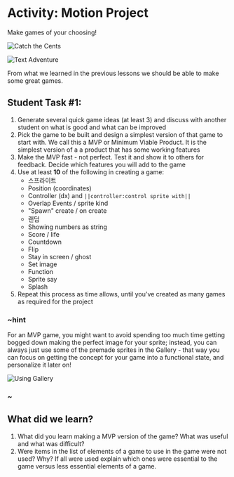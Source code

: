 # Activity: Motion Project

Make games of your choosing!

![Catch the Cents](/static/courses/csintro1/motion-and-events/catch-the-cents.gif)

![Text Adventure](/static/courses/csintro1/motion-and-events/text-adventure.gif)

From what we learned in the previous lessons we should be able to make some great games.

## Student Task #1:

1. Generate several quick game ideas (at least 3) and discuss with another student on what is good and what can be improved
2. Pick the game to be built and design a simplest version of that game to start with. We call this a MVP or Minimum Viable Product. It is the simplest version of a a product that has some working features
3. Make the MVP fast - not perfect. Test it and show it to others for feedback. Decide which features you will add to the game
4. Use at least **10** of the following in creating a game: 
    - 스프라이트
    - Position (coordinates)
    - Controller (dx) and `||controller:control sprite with||`
    - Overlap Events / sprite kind
    - "Spawn" create / on create
    - 랜덤
    - Showing numbers as string
    - Score / life
    - Countdown
    - Flip
    - Stay in screen / ghost
    - Set image
    - Function
    - Sprite say
    - Splash
5. Repeat this process as time allows, until you've created as many games as required for the project

### ~hint

For an MVP game, you might want to avoid spending too much time getting bogged down making the perfect image for your sprite; instead, you can always just use some of the premade sprites in the Gallery - that way you can focus on getting the concept for your game into a functional state, and personalize it later on!

![Using Gallery](/static/courses/csintro1/motion-and-events/image-gallery.gif)

### ~

## What did we learn?

1. What did you learn making a MVP version of the game? What was useful and what was difficult?
2. Were items in the list of elements of a game to use in the game were not used? Why? If all were used explain which ones were essential to the game versus less essential elements of a game.